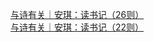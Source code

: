   
[与诗有关｜安琪：读书记（26则）](http://www.dianyue.me/archives/909/c10wq8rzw6bbd7ov/)  
[与诗有关｜安琪：读书记（22则）](http://www.dianyue.me/archives/901/botp97wmctt2nvue/)